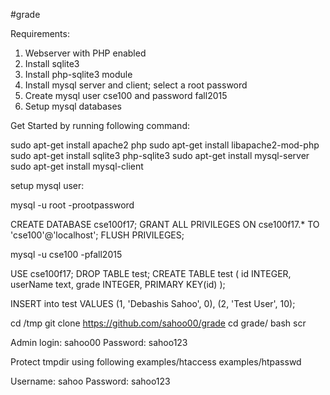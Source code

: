 #grade

Requirements:

1. Webserver with PHP enabled
2. Install sqlite3
3. Install php-sqlite3 module
4. Install mysql server and client; select a root password
5. Create mysql user cse100 and password fall2015
6. Setup mysql databases

Get Started by running following command:

sudo apt-get install apache2 php
sudo apt-get install libapache2-mod-php
sudo apt-get install sqlite3 php-sqlite3
sudo apt-get install mysql-server
sudo apt-get install mysql-client

setup mysql user:

mysql -u root -prootpassword

CREATE DATABASE cse100f17;
GRANT ALL PRIVILEGES ON cse100f17.\* TO 'cse100'@'localhost';
FLUSH PRIVILEGES;

mysql -u cse100 -pfall2015

USE cse100f17;
DROP TABLE test;
CREATE TABLE test
(
id INTEGER,
userName text,
grade INTEGER,
PRIMARY KEY(id)
);

INSERT into test VALUES (1, 'Debashis Sahoo', 0),
    (2, 'Test User', 10);

cd /tmp
git clone https://github.com/sahoo00/grade
cd grade/
bash scr

Admin login: sahoo00
Password: sahoo123

Protect tmpdir using following
examples/htaccess
examples/htpasswd

Username: sahoo
Password: sahoo123

